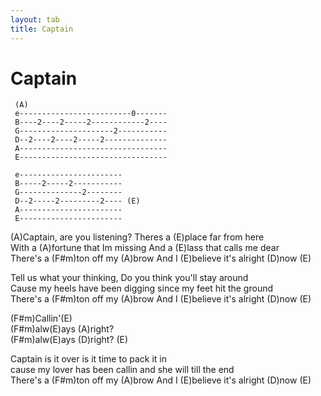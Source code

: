 ```yaml
---
layout: tab
title: Captain
---
```

# Captain

``` 
 (A)
 e-------------------------0-------
 B----2----2-----2------------2----
 G---------------------2-----------
 D--2----2----2-----2--------------
 A---------------------------------
 E---------------------------------
```

``` 
 e-----------------------
 B-----2-----2-----------
 G--------------2--------
 D--2-----2---------2---- (E)
 A-----------------------
 E-----------------------
```

  
(A)Captain, are you listening? Theres a (E)place far from here  
With a (A)fortune that Im missing And a (E)lass that calls me dear  
There's a (F\#m)ton off my (A)brow And I (E)believe it's alright (D)now
(E)  
  
Tell us what your thinking, Do you think you'll stay around  
Cause my heels have been digging since my feet hit the ground  
There's a (F\#m)ton off my (A)brow And I (E)believe it's alright (D)now
(E)  
  
(F\#m)Callin'(E)  
(F\#m)alw(E)ays (A)right?  
(F\#m)alw(E)ays (D)right? (E)  
  
Captain is it over is it time to pack it in  
cause my lover has been callin and she will till the end  
There's a (F\#m)ton off my (A)brow And I (E)believe it's alright (D)now
(E)
